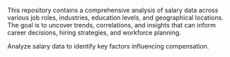 
This repository contains a comprehensive analysis of salary data across various job roles, industries, education levels, and geographical locations. The goal is to uncover trends, correlations, and insights that can inform career decisions, hiring strategies, and workforce planning.

Analyze salary data to identify key factors influencing compensation.
